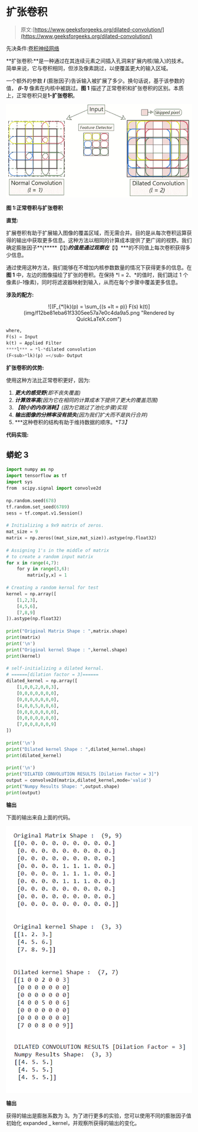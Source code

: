 # 扩张卷积

> 原文:[https://www.geeksforgeeks.org/dilated-convolution/](https://www.geeksforgeeks.org/dilated-convolution/)

先决条件:[卷积神经网络](https://www.geeksforgeeks.org/convolutional-neural-network-cnn-in-machine-learning/)

**扩张卷积:**是一种通过在其连续元素之间插入孔洞来扩展内核(输入)的技术。简单来说，它与卷积相同，但涉及像素跳过，以便覆盖更大的输入区域。

一个额外的参数 ***l*** (膨胀因子)告诉输入被扩展了多少。换句话说，基于该参数的值， ***(l-1)*** 像素在内核中被跳过。**图 1** 描述了正常卷积和扩张卷积的区别。本质上，正常卷积只是**1-扩张卷积**。

![](img/33b65df2f619faaacee3d12742bf33a1.png)

**图 1:正常卷积与扩张卷积**

**直觉:**

扩展卷积有助于扩展输入图像的覆盖区域，而无需合并。目的是从每次卷积运算获得的输出中获取更多信息。这种方法以相同的计算成本提供了更广阔的视野。我们确定膨胀因子**(*****【l】)***的值是通过观察在***【l】***的不同值上每次卷积获得多少信息。

通过使用这种方法，我们能够在不增加内核参数数量的情况下获得更多的信息。在**图 1** 中，左边的图像描绘了扩张的卷积。在保持 *l = 2、*的值时，我们跳过 1 个像素(*l–1*像素)，同时将滤波器映射到输入，从而在每个步骤中覆盖更多信息。

**涉及的配方:**

<center>![(F_{*l}k)(p) = \sum_{(s +lt = p)} F(s) k(t)](img/f12be81eba61f3305ee57a7e0c4da9a5.png "Rendered by QuickLaTeX.com")</center>

```py
where,
F(s) = Input 
k(t) = Applied Filter
****l*** = *l-*dilated convolution
(F<sub>*lk)(p) =</sub> Output
```

**扩张卷积的优势:**

使用这种方法比正常卷积更好，因为:

1.  ***更大的感受野**(即不丧失覆盖)*
2.  ***计算效率高**(因为它在相同的计算成本下提供了更大的覆盖范围)*
3.  ***【较小的内存消耗】**(因为它跳过了池化步骤)实现*
4.  ***输出图像的分辨率没有损失**(因为我们扩大而不是执行合并)*
5.  ***这种卷积的结构有助于维持数据的顺序。**T3】*

**代码实现:**

## 蟒蛇 3

```py
import numpy as np
import tensorflow as tf
import sys
from  scipy.signal import convolve2d

np.random.seed(678)
tf.random.set_seed(6789)
sess = tf.compat.v1.Session()

# Initializing a 9x9 matrix of zeros.
mat_size = 9
matrix = np.zeros((mat_size,mat_size)).astype(np.float32) 

# Assigning 1's in the middle of matrix 
# to create a random input matrix
for x in range(4,7):
    for y in range(3,6):
        matrix[y,x] = 1

# Creating a random kernal for test
kernel = np.array([
    [1,2,3],
    [4,5,6],
    [7,8,9]
]).astype(np.float32) 

print("Original Matrix Shape : ",matrix.shape)
print(matrix)
print('\n')
print("Original kernel Shape : ",kernel.shape)
print(kernel)

# self-initializing a dilated kernal.
# ======[dilation factor = 3]======
dilated_kernel = np.array([
    [1,0,0,2,0,0,3],
    [0,0,0,0,0,0,0],
    [0,0,0,0,0,0,0],
    [4,0,0,5,0,0,6],
    [0,0,0,0,0,0,0],
    [0,0,0,0,0,0,0],
    [7,0,0,8,0,0,9]
])

print('\n')
print("Dilated kernel Shape : ",dilated_kernel.shape)
print(dilated_kernel)

print('\n')
print("DILATED CONVOLUTION RESULTS [Dilation Factor = 3]")
output = convolve2d(matrix,dilated_kernel,mode='valid')
print("Numpy Results Shape: ",output.shape)
print(output)
```

**输出**

下面的输出来自上面的代码。

![](img/95e03b3b4e6740879960696a11c26feb.png)

**输出**

获得的输出是膨胀系数为 3。为了进行更多的实验，您可以使用不同的膨胀因子值初始化 expanded _ kernel，并观察所获得的输出的变化。